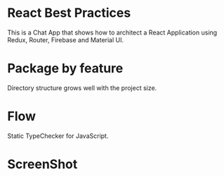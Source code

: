 # React Best Practices

This is a Chat App that shows how to architect a React Application using Redux, Router, Firebase and Material UI.

# Package by feature

Directory structure grows well with the project size.

# Flow

Static TypeChecker for JavaScript.

# ScreenShot
